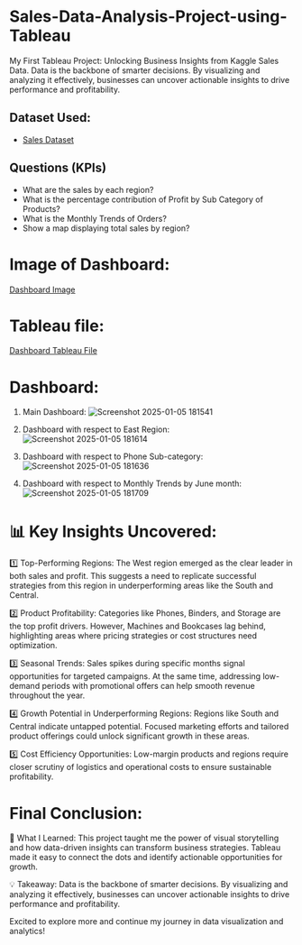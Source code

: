 # Sales-Data-Analysis-Project-using-Tableau
My First Tableau Project: Unlocking Business Insights from Kaggle Sales Data. Data is the backbone of smarter decisions. By visualizing and analyzing it effectively, businesses can uncover actionable insights to drive performance and profitability. 

## Dataset Used:
- <a href="https://github.com/DSAnsariAhmed/Sales-Data-Analysis-Project-using-Tableau/blob/main/Sales_superstore.xls">Sales Dataset</a>

## Questions (KPIs)
  - What are the sales by each region?
  - What is the percentage contribution of Profit by Sub Category of Products?
  - What is the Monthly Trends of Orders?
  - Show a map displaying total sales by region?

# Image of Dashboard:
  <a href="https://github.com/DSAnsariAhmed/Sales-Data-Analysis-Project-using-Tableau/blob/main/Screenshot%202025-01-05%20181541.png">Dashboard Image</a>
# Tableau file:
  <a href="https://github.com/DSAnsariAhmed/Sales-Data-Analysis-Project-using-Tableau/blob/main/Sales%20Analysis.twb">Dashboard Tableau File</a>

# Dashboard:
1. Main Dashboard:
![Screenshot 2025-01-05 181541](https://github.com/user-attachments/assets/c261c5f3-5730-4bf2-b68f-f938eb72f170)

2. Dashboard with respect to East Region:
![Screenshot 2025-01-05 181614](https://github.com/user-attachments/assets/5e06dbd8-e691-4b65-8519-580081f06aa3)

3. Dashboard with respect to Phone Sub-category:
![Screenshot 2025-01-05 181636](https://github.com/user-attachments/assets/a2637865-308e-4f85-8dea-7313c616a04c)

4. Dashboard with respect to Monthly Trends by June month:
![Screenshot 2025-01-05 181709](https://github.com/user-attachments/assets/2b5bd062-37ba-46d7-894b-feb0d6f4d80d)

# 📊 Key Insights Uncovered:
1️⃣ Top-Performing Regions:
The West region emerged as the clear leader in both sales and profit. This suggests a need to replicate successful strategies from this region in underperforming areas like the South and Central.

2️⃣ Product Profitability:
Categories like Phones, Binders, and Storage are the top profit drivers. However, Machines and Bookcases lag behind, highlighting areas where pricing strategies or cost structures need optimization.

3️⃣ Seasonal Trends:
Sales spikes during specific months signal opportunities for targeted campaigns. At the same time, addressing low-demand periods with promotional offers can help smooth revenue throughout the year.

4️⃣ Growth Potential in Underperforming Regions:
Regions like South and Central indicate untapped potential. Focused marketing efforts and tailored product offerings could unlock significant growth in these areas.

5️⃣ Cost Efficiency Opportunities:
Low-margin products and regions require closer scrutiny of logistics and operational costs to ensure sustainable profitability.

# Final Conclusion:

🎯 What I Learned:
This project taught me the power of visual storytelling and how data-driven insights can transform business strategies. Tableau made it easy to connect the dots and identify actionable opportunities for growth.

💡 Takeaway:
Data is the backbone of smarter decisions. By visualizing and analyzing it effectively, businesses can uncover actionable insights to drive performance and profitability.

Excited to explore more and continue my journey in data visualization and analytics!
